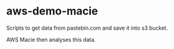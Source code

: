 # aws-demo-macie

Scripts to get data from pastebin.com and save it into s3 bucket.

AWS Macie then analyses this data.

